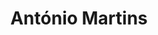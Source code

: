 ---
title: "António Martins"
role: "Provisioning"
email: "antonio.martins@bio4plas.com"
phone: "+351 935 991 220"
---
